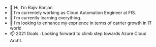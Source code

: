 - 👋 Hi, I’m Rajiv Ranjan
- 👀 I’m currentely working as Cloud Automation Engineer at FIS.
- 🌱 I’m currently learning everything.
- 💞️ I’m looking to enhance my exprience in terms of carrier growth in IT world
- 📫 2021 Goals : Looking forward to climb step towards Azure Cloud Archt.

<!---
rajivranjan89/rajivranjan89 is a ✨ special ✨ repository because its `README.md` (this file) appears on your GitHub profile.
You can click the Preview link to take a look at your changes.
--->

